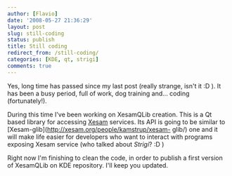 ```yaml
---
author: [Flavio]
date: '2008-05-27 21:36:29'
layout: post
slug: still-coding
status: publish
title: Still coding
redirect_from: /still-coding/
categories: [KDE, qt, strigi]
comments: true
---
```


Yes, long time has passed since my last post (really strange, isn't it :D ).
It has been a busy period, full of work, dog training and... coding
(fortunately!).

During this time I've been working on XesamQLib creation. This is a Qt based
library for accessing [Xesam](http://www.xesam.org/main) services. Its API is
going to be similar to [Xesam-glib](http://xesam.org/people/kamstrup/xesam-
glib/) one and it will make life easier for developers who want to interact
with programs exposing Xesam service (who talked about _Strigi_? :D )

Right now I'm finishing to clean the code, in order to publish a first version
of XesamQLib on KDE repository. I'll keep you updated.

